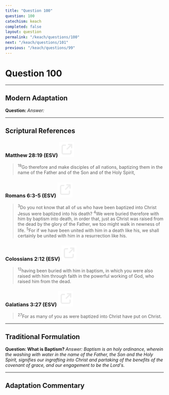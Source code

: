 ```yaml
---
title: "Question 100"
question: 100
catechism: keach
completed: false
layout: question
permalink: "/keach/questions/100"
next: "/keach/questions/101"
previous: "/keach/questions/99"
---
```

# Question 100
---
## Modern Adaptation
<strong>
    Question:
</strong>

<em>
    Answer:
</em>

---
## Scriptural References
### Matthew 28:19 (ESV) <a href="https://biblegateway.com/passage/?search=Matthew+28%3A19&version=ESV"><img src="/assets/svg/link.svg"/></a>
> <sup>19</sup>Go therefore and make disciples of all nations, baptizing them in the name of the Father and of the Son and of the Holy Spirit,

### Romans 6:3-5 (ESV) <a href="https://biblegateway.com/passage/?search=Romans+6%3A3-5&version=ESV"><img src="/assets/svg/link.svg"/></a>
> <sup>3</sup>Do you not know that all of us who have been baptized into Christ Jesus were baptized into his death?
> <sup>4</sup>We were buried therefore with him by baptism into death, in order that, just as Christ was raised from the dead by the glory of the Father, we too might walk in newness of life.
> <sup>5</sup>For if we have been united with him in a death like his, we shall certainly be united with him in a resurrection like his.

### Colossians 2:12 (ESV) <a href="https://biblegateway.com/passage/?search=Colossians+2%3A12&version=ESV"><img src="/assets/svg/link.svg"/></a>
> <sup>12</sup>having been buried with him in baptism, in which you were also raised with him through faith in the powerful working of God, who raised him from the dead.

### Galatians 3:27 (ESV) <a href="https://biblegateway.com/passage/?search=Galatians+3%3A27&version=ESV"><img src="/assets/svg/link.svg"/></a>
> <sup>27</sup>For as many of you as were baptized into Christ have put on Christ.

---
## Traditional Formulation
<strong>
    Question: What is Baptism?
</strong>

<em>
    Answer: Baptism is an holy ordinance, wherein the washing with water in the name of the Father, the Son and the Holy Spirit, signifies our ingrafting into Christ and partaking of the benefits of the covenant of grace, and our engagement to be the Lord's.
</em>

---
## Adaptation Commentary
